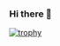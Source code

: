 ### Hi there 👋

[![trophy](https://github-profile-trophy.vercel.app/?username=LizzyFox-code)](https://github.com/ryo-ma/github-profile-trophy)

<!--
**LizzyFox-code/LizzyFox-code** is a ✨ _special_ ✨ repository because its `README.md` (this file) appears on your GitHub profile.

Here are some ideas to get you started:

- 🔭 I’m currently working on ...
- 🌱 I’m currently learning ...
- 👯 I’m looking to collaborate on ...
- 🤔 I’m looking for help with ...
- 💬 Ask me about ...
- 📫 How to reach me: ...
- 😄 Pronouns: ...
- ⚡ Fun fact: ...
-->
